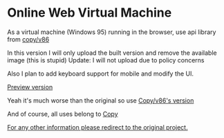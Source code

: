 # Online Web Virtual Machine
As a virtual machine (Windows 95) running in the browser, use api library from [copy/v86](https://github.com/copy/v86)

In this version I will only upload the built version and remove the available image (this is stupid)
Update: I will not upload due to policy concerns 

Also I plan to add keyboard support for mobile and modify the UI.

[Preview version](https://vm.tienanh109.dev/)

Yeah it's much worse than the original so use [Copy/v86's version](https://copy.sh/v86/)

And of course, all uses belong to [Copy](https://github.com/copy/)

[For any other information please redirect to the original project.](https://github.com/copy/v86)
